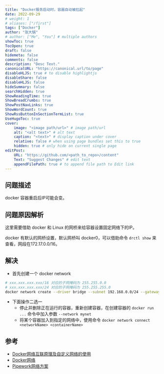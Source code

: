 ```yaml
---
title: "Docker服务启动时，容器自动被拉起"
date: 2022-09-29
# weight: 1
# aliases: ["/first"]
tags: ["Docker"]
author: "张大锅"
# author: ["Me", "You"] # multiple authors
showToc: true
TocOpen: true
draft: false
hidemeta: false
comments: false
description: "Desc Text."
canonicalURL: "https://canonical.url/to/page"
disableHLJS: true # to disable highlightjs
disableShare: false
disableHLJS: false
hideSummary: false
searchHidden: true
ShowReadingTime: true
ShowBreadCrumbs: true
ShowPostNavLinks: true
ShowWordCount: true
ShowRssButtonInSectionTermList: true
UseHugoToc: true
cover:
    image: "<image path/url>" # image path/url
    alt: "<alt text>" # alt text
    caption: "<text>" # display caption under cover
    relative: false # when using page bundles set this to true
    hidden: true # only hide on current single page
editPost:
    URL: "https://github.com/<path_to_repo>/content"
    Text: "Suggest Changes" # edit text
    appendFilePath: true # to append file path to Edit link
---
```


## 问题描述

docker 容器重启后IP可能会变。

## 问题原因解析

这里需要借助 docker 和 Linux 的网桥来给容器设置固定网络下的IP。

docker 有默认的网桥设置，默认网桥叫 docker0，可以借助命令 `drctl show` 来查看，网段在172.17.0.0/16。

## 解决

- 首先创建一个 docker network
``` sh
# xxx.xxx.xxx.xxx/16 对应的子网掩码为 255.255.0.0
# xxx.xxx.xxx.xxx/24 对应的子网掩码为 255.255.255.0
docker network create --driver bridge --subnet 192.168.0.0/24 --gateway 192.168.0.1 mynet
```
- 下面操作二选一
	+ 停止并删除正在运行的容器，重新创建容器，在创建容器的 `docker run ...` 命令中加入参数 `--network mynet`
	+ 将某个容器加入到指定的网络中，使用命令 `docker network connect <networkName> <containerName>`

## 参考

- [Docker网络互联原理及自定义网络的使用](https://www.jianshu.com/p/d4bb218ec465)
- [Docker网络](https://www.cnblogs.com/niujifei/p/16750149.html)
- [Pipework网络方案](https://blog.csdn.net/u013355826/article/details/97399078)
